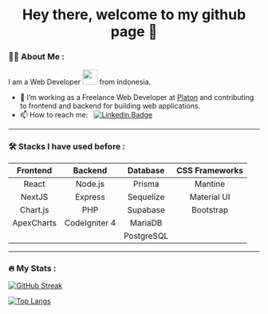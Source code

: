 
<div align="center">
  
  # Hey there, welcome to my github page 👋</h1>
  
</div>

### :man_technologist: About Me :

I am a Web Developer <img src="https://media.giphy.com/media/WUlplcMpOCEmTGBtBW/giphy.gif" width="30"> from Indonesia.

- 🔭 I’m working as a Freelance Web Developer at [Platon](http://platon.co.id/) and contributing to frontend and backend for building web applications.
- 📫 How to reach me: &nbsp; [![Linkedin Badge](https://img.shields.io/badge/-fikri-blue?style=flat&logo=Linkedin&logoColor=white)](https://www.linkedin.com/in/muhammad-fikri-syahid/)

---

### 🛠 Stacks I have used before :
| Frontend | Backend | Database | CSS Frameworks |
| :------: | :-----: | :------: | :------------: |
| React    | Node.js | Prisma   | Mantine        |
| NextJS   | Express | Sequelize| Material UI    |
| Chart.js | PHP     | Supabase | Bootstrap      |
| ApexCharts| CodeIgniter 4| MariaDB|                |
|          |         | PostgreSQL|                |
---

### 🔥 My Stats :
[![GitHub Streak](http://github-readme-streak-stats.herokuapp.com?user=fikrisyahid&theme=dark&background=000000)](https://git.io/streak-stats)

[![Top Langs](https://github-readme-stats.vercel.app/api/top-langs/?username=fikrisyahid&layout=compact&theme=vision-friendly-dark)](https://github.com/anuraghazra/github-readme-stats)
